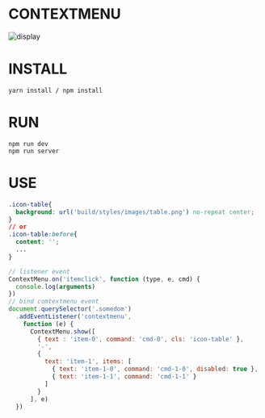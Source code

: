 # CONTEXTMENU

![display](https://heruiwoniou.github.io/assets/images/contextmenu.gif)

# INSTALL
```
yarn install / npm install
```
# RUN
```
npm run dev
npm run server

```
# USE
``` css
.icon-table{
  background: url('build/styles/images/table.png') no-repeat center;
}
// or
.icon-table:before{
  content: '';
  ...
}
```
``` javascript
// listener event
ContextMenu.on('itemclick', function (type, e, cmd) {
  console.log(arguments)
})
// bind comtextmenu event
document.querySelector('.somedom')
  .addEventListener('contextmenu', 
    function (e) {
      ContextMenu.show([
        { text : 'item-0', command: 'cmd-0', cls: 'icon-table' },
        '-',
        { 
          text: 'item-1', items: [
            { text: 'item-1-0', command: 'cmd-1-0', disabled: true },
            { text: 'item-1-1', command: 'cmd-1-1' }
          ]
        }
      ], e)
  })

```